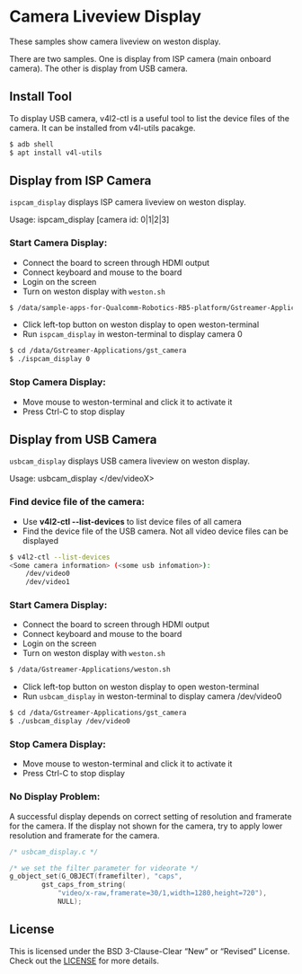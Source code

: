 # Camera Liveview Display

These samples show camera liveview on weston display. 

There are two samples. One is display from ISP camera (main onboard camera). The other is display from USB camera.

## Install Tool

To display USB camera, v4l2-ctl is a useful tool to list the device files of the camera. It can be installed from v4l-utils pacakge.

```bash
$ adb shell
$ apt install v4l-utils
```

## Display from ISP Camera

```ispcam_display``` displays ISP camera liveview on weston display.

Usage: ispcam_display [camera id: 0|1|2|3]

### Start Camera Display:

+ Connect the board to screen through HDMI output
+ Connect keyboard and mouse to the board
+ Login on the screen
+ Turn on weston display with ```weston.sh```
``` bash
$ /data/sample-apps-for-Qualcomm-Robotics-RB5-platform/Gstreamer-Applications/weston.sh
```
+ Click left-top button on weston display to open weston-terminal
+ Run ```ispcam_display``` in weston-terminal to display camera 0
```bash
$ cd /data/Gstreamer-Applications/gst_camera
$ ./ispcam_display 0
```
### Stop Camera Display:

+ Move mouse to weston-terminal and click it to activate it
+ Press Ctrl-C to stop display
  
## Display from USB Camera

```usbcam_display``` displays USB camera liveview on weston display.

Usage: usbcam_display </dev/videoX>

### Find device file of the camera:

+ Use **v4l2-ctl --list-devices** to list device files of all camera
+ Find the device file of the USB camera. Not all video device files can be displayed
```bash
$ v4l2-ctl --list-devices
<Some camera information> (<some usb infomation>):
	/dev/video0
	/dev/video1
```

### Start Camera Display:

+ Connect the board to screen through HDMI output
+ Connect keyboard and mouse to the board
+ Login on the screen
+ Turn on weston display with ```weston.sh```
``` bash
$ /data/Gstreamer-Applications/weston.sh
```
+ Click left-top button on weston display to open weston-terminal
+ Run ```usbcam_display``` in weston-terminal to display camera /dev/video0
```bash
$ cd /data/Gstreamer-Applications/gst_camera
$ ./usbcam_display /dev/video0
```
### Stop Camera Display:

+ Move mouse to weston-terminal and click it to activate it
+ Press Ctrl-C to stop display

### No Display Problem:

A successful display depends on correct setting of resolution and framerate for the camera. If the display not shown for the camera, try to apply lower resolution and framerate for the camera.

```C
/* usbcam_display.c */

/* we set the filter parameter for videorate */
g_object_set(G_OBJECT(framefilter), "caps", 
        gst_caps_from_string(
            "video/x-raw,framerate=30/1,width=1280,height=720"), 
            NULL);
```

## License
This is licensed under the BSD 3-Clause-Clear “New” or “Revised” License. Check out the [LICENSE](../LICENSE) for more details.
